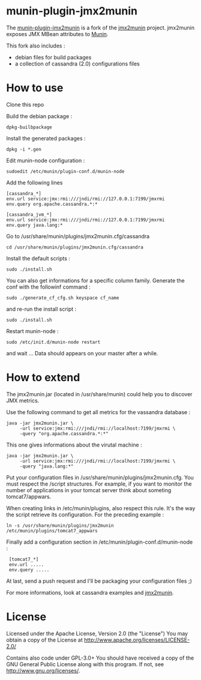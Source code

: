 # munin-plugin-jmx2munin


The [munin-plugin-jmx2munin](http://github.com/bibi21000/munin-plugin-jmx2munin) is a fork of the [jmx2munin](http://github.com/tcurdt/jmx2munin) project. jmx2munin exposes JMX MBean attributes to [Munin](http://munin-monitoring.org/).

This fork also includes :

 * debian files for build packages
 * a collection of cassandra (2.0) configurations files

# How to use

Clone this repo

Build the debian package :

    dpkg-builbpackage

Install the generated packages :

    dpkg -i *.gen

Edit munin-node configuration :

    sudoedit /etc/munin/plugin-conf.d/munin-node

Add the following lines

    [cassandra_*]
    env.url service:jmx:rmi:///jndi/rmi://127.0.0.1:7199/jmxrmi
    env.query org.apache.cassandra.*:*

    [cassandra_jvm_*]
    env.url service:jmx:rmi:///jndi/rmi://127.0.0.1:7199/jmxrmi
    env.query java.lang:*

 Go to /usr/share/munin/plugins/jmx2munin.cfg/cassandra

    cd /usr/share/munin/plugins/jmx2munin.cfg/cassandra

Install the default scripts :

    sudo ./install.sh

You can also get informations for a specific column family. Generate the conf with the followinf command :

    sudo ./generate_cf_cfg.sh keyspace cf_name

and re-run the install script :

    sudo ./install.sh

Restart munin-node :

    sudo /etc/init.d/munin-node restart

and wait ... Data should appears on your master after a while.


# How to extend

The jmx2munin.jar (located in /usr/share/munin) could help you to discover JMX metrics.

Use the following command to get all metrics for the vassandra database :

    java -jar jmx2munin.jar \
         -url service:jmx:rmi:///jndi/rmi://localhost:7199/jmxrmi \
         -query "org.apache.cassandra.*:*"

This one gives informations about the virutal machine :

    java -jar jmx2munin.jar \
         -url service:jmx:rmi:///jndi/rmi://localhost:7199/jmxrmi \
         -query "java.lang:*"

Put your configuration files in /usr/share/munin/plugins/jmx2munin.cfg.
You must respect the <directory>/script structures. For example, if you want to monitor the number of applications in your tomcat server
think about someting tomcat7/appwars.

When creating links in /etc/munin/plugins, also respect this rule. It's the way the script retrieve its configuration. For the
preceding example :

    ln -s /usr/share/munin/plugins/jmx2munin /etc/munin/plugins/tomcat7_appwars

Finally add a configuration section in /etc/munin/plugin-conf.d/munin-node :

     [tomcat7_*]
     env.url .....
     env.query .....

At last, send a push request and I'll be packaging your configuration files ;)

For more informations, look at cassandra examples and [jmx2munin](http://github.com/tcurdt/jmx2munin).

# License

Licensed under the Apache License, Version 2.0 (the "License")
You may obtain a copy of the License at <http://www.apache.org/licenses/LICENSE-2.0/>

Contains also code under GPL-3.0+
You should have received a copy of the GNU General Public License
along with this program. If not, see <http://www.gnu.org/licenses/>.
